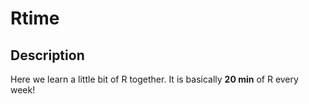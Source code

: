 # Rtime

## Description

Here we learn a little bit of R together. It is basically **20 min** of R every week!
